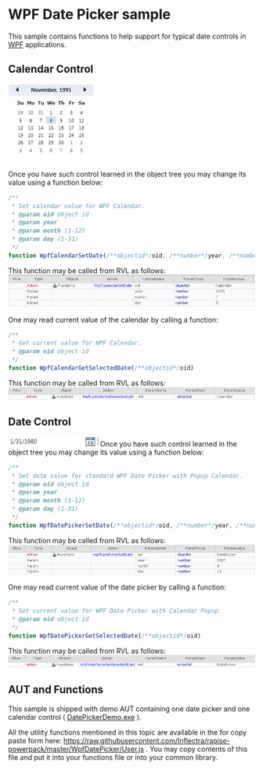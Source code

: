 # WPF Date Picker sample

This sample contains functions to help support for typical date controls in [WPF](https://en.wikipedia.org/wiki/Windows_Presentation_Foundation) applications.

## Calendar Control

![Calendar](Media/Calendar.png)

Once you have such control learned in the object tree you may change its value using a function below:

````javascript
/**
 * Set calendar value for WPF Calendar.
 * @param oid object id
 * @param year
 * @param month (1-12)
 * @param day (1-31)
 */
function WpfCalendarSetDate(/**objectid*/oid, /**number*/year, /**number*/month, /**number*/day)
````

This function may be called from RVL as follows:
![WpfCalendarSetDate](Media/WpfCalendarSetDateRvl.png)

One may read current value of the calendar by calling a function:

````javascript
/**
 * Get current value for WPF Calendar.
 * @param oid object id
 */
function WpfCalendarGetSelectedDate(/**objectid*/oid)
````
This function may be called from RVL as follows:
![WpfCalendarGetSelectedDate](Media/WpfCalendarGetSelectedDateRvl.png)



## Date Control

![DatePicker](Media/DatePicker.png)
Once you have such control learned in the object tree you may change its value using a function below:

````javascript
/**
 * Set date value for standard WPF Date Picker with Popup Calendar.
 * @param oid object id
 * @param year
 * @param month (1-12)
 * @param day (1-31)
 */
function WpfDatePickerSetDate(/**objectid*/oid, /**number*/year, /**number*/month, /**number*/day)
````

This function may be called from RVL as follows:
![WpfDatePickerSetDate](Media/WpfDatePickerSetDateRvl.png)


One may read current value of the date picker by calling a function:

````javascript
/**
 * Set current value for WPF Date Picker with Calendar Popup.
 * @param oid object id
 */
function WpfDatePickerGetSelectedDate(/**objectid*/oid)
````
This function may be called from RVL as follows:
![WpfDatePickerGetSelectedDate](Media/WpfDatePickerGetSelectedDateRvl.png)


## AUT and Functions
This sample is shipped with demo AUT containing one date picker and one calendar control ( [DatePickerDemo.exe](https://github.com/Inflectra/rapise-powerpack/blob/master/WpfDatePicker/AUT/DatePickerDemo.exe) ).

All the utility functions mentioned in this topic are available in the for copy paste form here: https://raw.githubusercontent.com/Inflectra/rapise-powerpack/master/WpfDatePicker/User.js . You may copy contents of this file and put it into your functions file or into your common library.

